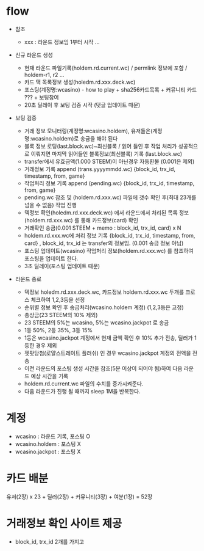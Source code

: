 # flow

* 참조
    - xxx : 라운드 정보임 1부터 시작 ...

* 신규 라운드 생성
    - 현재 라운드 파일기록(holdem.rd.current.wc) / permlink 정보에 포함 / holdem-r1, r2 ...
    - 카드 댁 목록정보 생성(holedm.rd.xxx.deck.wc)
    - 포스팅(계정명:wcasino) - how to play + sha256카드목록 + 커뮤니티 카드 ??? + 보팅참여
    - 20초 딜레이 후 보팅 검증 시작 (댓글 업데이트 때문)
* 보팅 검증
    - 거래 정보 모니터링(계정명:wcasino.holdem), 유저들은(계정명:wcasino.holdem)로 송금을 해야 된다 
    - 블록 정보 로딩(last.block.wc)~최신블록 / 읽어 들인 후 작업 처리가 성공적으로 이뤄지면 마지막 읽어들인 블록정보(최신블록) 기록 (last.block.wc)
    - transfer에서 유효금액(1.000 STEEM)이 아닌경우 자동환불 (0.001은 제외)
    - 거래정보 기록 append (trans.yyyymmdd.wc) {block_id, trx_id, timestamp, from, game}
    - 작업처리 정보 기록 append (pending.wc) {block_id, trx_id, timestamp, from, game}
    - pending.wc 참조 및 (holdem.rd.xxx.wc) 파일에 갯수 확인 후(최대 23개를 넘을 수 없음) 작업 진행
    - 덱정보 확인(holedm.rd.xxx.deck.wc) 에서 라운드에서 처리된 목록 정보(holdem.rd.xxx.wc) 를 통해 카드정보(card) 확인 
    - 거래확인 송금(0.001 STEEM + memo : block_id, trx_id, card) x N
    - holdem.rd.xxx.wc에 처리 정보 기록 {block_id, trx_id, timestamp, from, card} , block_id, trx_id 는 transfer의 정보임. (0.001 송금 정보 아님)
    - 포스팅 업데이트(wcasino) 작업처리 정보(holdem.rd.xxx.wc) 를 참조하여 포스팅을 업데이트 한다. 
    - 3초 딜레이(포스팅 업데이트 때문)
* 라운드 종료
    - 덱정보 holedm.rd.xxx.deck.wc, 카드정보 holdem.rd.xxx.wc 두개를 크로스 체크하여 1,2,3등을 선정
    - 순위별 정보 확인 후 송금처리(wcasino.holdem 계정) (1,2,3등은 고정)
    - 총상금(23 STEEM의 10% 제외)
    - 23 STEEM의 5%는 wcasino, 5%는 wcasino.jackpot 로 송금
    - 1등 50%, 2등 35%, 3등 15%
    - 1등은 wcasino.jackpot 계정에서 현재 금액 확인 후 10% 추가 전송, 딜러가 1등한 경우 제외
    - 젯팟당첨(로얄스트레이트 플러쉬) 인 경우 wcasino.jackpot 계정의 전액을 전송
    - 이전 라운드의 포스팅 생성 시간을 참조(5분 이상이 되어야 됨)하여 다음 라운드 예상 시간을 기록
    - holdem.rd.current.wc 파일의 수치를 증가시켜준다.
    - 다음 라운드가 진행 될 때까지 sleep 1M을 반복한다.

# 계정

* wcasino : 라운드 기록, 포스팅 O
* wcasino.holdem : 포스팅 X
* wcasino.jackpot : 포스팅 X

# 카드 배분

유저(2장) x 23 + 딜러(2장) + 커뮤니티(3장) + 여분(1장) = 52장

# 거래정보 확인 사이트 제공

* block_id, trx_id 2개를 가지고
